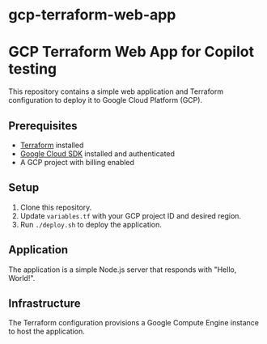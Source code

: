 # gcp-terraform-web-app
# GCP Terraform Web App for Copilot testing

This repository contains a simple web application and Terraform configuration to deploy it to Google Cloud Platform (GCP).

## Prerequisites

- [Terraform](https://www.terraform.io/downloads.html) installed
- [Google Cloud SDK](https://cloud.google.com/sdk/docs/install) installed and authenticated
- A GCP project with billing enabled

## Setup

1. Clone this repository.
2. Update `variables.tf` with your GCP project ID and desired region.
3. Run `./deploy.sh` to deploy the application.

## Application

The application is a simple Node.js server that responds with "Hello, World!".

## Infrastructure

The Terraform configuration provisions a Google Compute Engine instance to host the application.